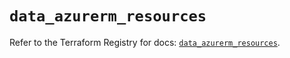 # `data_azurerm_resources`

Refer to the Terraform Registry for docs: [`data_azurerm_resources`](https://registry.terraform.io/providers/hashicorp/azurerm/3.104.0/docs/data-sources/resources).
